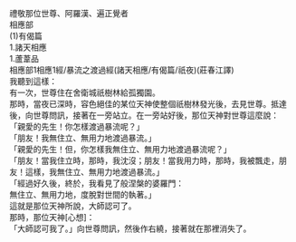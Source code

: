 禮敬那位世尊、阿羅漢、遍正覺者  
相應部  
(1)有偈篇  
1.諸天相應  
1.蘆葦品  
相應部1相應1經/暴流之渡過經(諸天相應/有偈篇/祇夜)(莊春江譯)  
我聽到這樣：  
有一次，世尊住在舍衛城祇樹林給孤獨園。  
那時，當夜已深時，容色絕佳的某位天神使整個祇樹林發光後，去見世尊。抵達後，向世尊問訊，接著在一旁站立。在一旁站好後，那位天神對世尊這麼說：  
「親愛的先生！你怎樣渡過暴流呢？」  
「朋友！我無住立、無用力地渡過暴流。」  
「親愛的先生！但，你怎樣我無住立、無用力地渡過暴流呢？」  
「朋友！當我住立時，那時，我沈沒；朋友！當我用力時，那時，我被飄走，朋友！這樣，我無住立、無用力地渡過暴流。」  
「經過好久後，終於，我看見了般涅槃的婆羅門：  
無住立、無用力地，度脫對世間的執著。」  
這就是那位天神所說，大師認可了。  
那時，那位天神[心想]：  
「大師認可我了。」向世尊問訊，然後作右繞，接著就在那裡消失了。  
  
  
